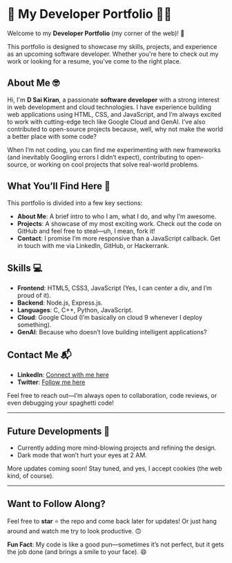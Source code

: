 # 🚀 My Developer Portfolio 👨‍💻

Welcome to my **Developer Portfolio** (my corner of the web)! 🎉  

This portfolio is designed to showcase my skills, projects, and experience as an upcoming software developer. Whether you're here to check out my work or looking for a resume, you've come to the right place.

## About Me 🤓

Hi, I'm **D Sai Kiran**, a passionate **software developer** with a strong interest in web development and cloud technologies. I have experience building web applications using HTML, CSS, and JavaScript, and I’m always excited to work with cutting-edge tech like Google Cloud and GenAI. I’ve also contributed to open-source projects because, well, why not make the world a better place with some code?

When I’m not coding, you can find me experimenting with new frameworks (and inevitably Googling errors I didn’t expect), contributing to open-source, or working on cool projects that solve real-world problems.

## What You’ll Find Here 📁

This portfolio is divided into a few key sections:

- **About Me**: A brief intro to who I am, what I do, and why I’m awesome.
- **Projects**: A showcase of my most exciting work. Check out the code on GitHub and feel free to steal—uh, I mean, fork it!
- **Contact**: I promise I’m more responsive than a JavaScript callback. Get in touch with me via LinkedIn, GitHub, or Hackerrank.
<!-- - **Skills**: The languages and frameworks that keep me up at night (in a good way). -->

## Skills 💻

- **Frontend**: HTML5, CSS3, JavaScript (Yes, I can center a div, and I’m proud of it).
- **Backend**: Node.js, Express.js.
- **Languages**: C, C++, Python, JavaScript.
- **Cloud**: Google Cloud (I’m basically on cloud 9 whenever I deploy something).
- **GenAI**: Because who doesn’t love building intelligent applications?

<!--
## Projects 👨‍💻

Here are a few projects that I’ve worked on:
1. **Smart Shopping Assistant** – A personal shopper, minus the snobbiness.
2. **Patent Search Application** – Helping you find innovation, one patent at a time.
3. **Vehicle Management System** – Keeping track of vehicles, no valet required.

Check them out in the `Projects` section above. And yes, I’ve got GIFs and images to make it look cooler!

## Resume 📄

Want to take things offline? Hit the **Download Resume** button to get a copy of my shiny resume. Don’t worry, it’s not in Comic Sans.
-->

## Contact Me 📬

- **LinkedIn**: [Connect with me here](https://www.linkedin.com/in/dumpalasaikiran)
- **Twitter**: [Follow me here](https://x.com/hi__dev__)
  
Feel free to reach out—I’m always open to collaboration, code reviews, or even debugging your spaghetti code!

---

## Future Developments 🚧

- Currently adding more mind-blowing projects and refining the design.
- Dark mode that won’t hurt your eyes at 2 AM.
<!-- - Cool animations that make you wonder, “How did he do that?” -->
  
More updates coming soon! Stay tuned, and yes, I accept cookies (the web kind, of course).

---


## Want to Follow Along?
Feel free to **star** ⭐ the repo and come back later for updates! Or just hang around and watch me try to look productive. 🙃

**Fun Fact**: My code is like a good pun—sometimes it’s not perfect, but it gets the job done (and brings a smile to your face). 😄
